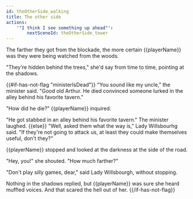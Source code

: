 ```yaml
---
id: theOtherSide_walking
title: The other side
actions:
    '"I think I see something up ahead"':
        nextSceneId: theOtherSide_tower
---
```


The farther they got from the blockade, the more certain {{playerName}} was they were being watched from the woods.

"They're hidden behind the trees," she'd say from time to time, pointing at the shadows.

{{#if-has-not-flag "ministerIsDead"}}
"You sound like my uncle," the minister said. "Good old Arthur. He died convinced someone lurked in the alley behind his favorite tavern."

"How did he die?" {{playerName}} inquired.

"He got stabbed in an alley behind his favorite tavern." The minister laughed.
{{else}}
"Well, asked them what the way is," Lady Willsbourhg said. "If they're not going to attack us, at least they could make themselves useful, don't they?"

{{playerName}} stopped and looked at the darkness at the side of the road.

"Hey, you!" she shouted. "How much farther?"

"Don't play silly games, dear," said Lady Willsbourgh, without stopping.

Nothing in the shadows replied, but {{playerName}} was sure she heard muffled voices. And that scared the hell out of her.
{{/if-has-not-flag}}
